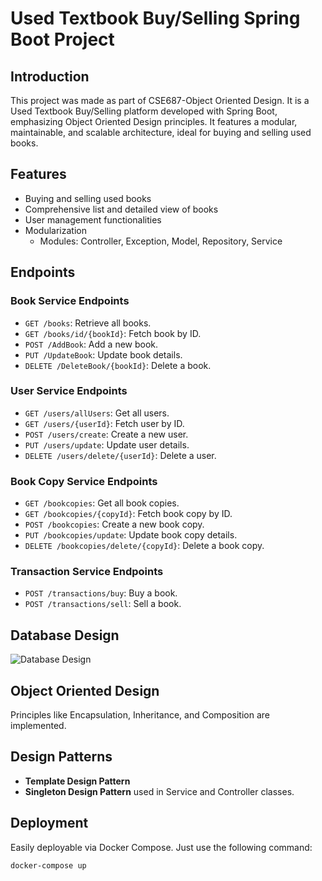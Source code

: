 # Used Textbook Buy/Selling Spring Boot Project

## Introduction
This project was made as part of CSE687-Object Oriented Design. It is a Used Textbook Buy/Selling platform developed with Spring Boot, emphasizing Object Oriented Design principles. It features a modular, maintainable, and scalable architecture, ideal for buying and selling used books.

## Features
- Buying and selling used books
- Comprehensive list and detailed view of books
- User management functionalities
- Modularization
  - Modules: Controller, Exception, Model, Repository, Service

## Endpoints

### Book Service Endpoints
- `GET /books`: Retrieve all books.
- `GET /books/id/{bookId}`: Fetch book by ID.
- `POST /AddBook`: Add a new book.
- `PUT /UpdateBook`: Update book details.
- `DELETE /DeleteBook/{bookId}`: Delete a book.

### User Service Endpoints
- `GET /users/allUsers`: Get all users.
- `GET /users/{userId}`: Fetch user by ID.
- `POST /users/create`: Create a new user.
- `PUT /users/update`: Update user details.
- `DELETE /users/delete/{userId}`: Delete a user.

### Book Copy Service Endpoints
- `GET /bookcopies`: Get all book copies.
- `GET /bookcopies/{copyId}`: Fetch book copy by ID.
- `POST /bookcopies`: Create a new book copy.
- `PUT /bookcopies/update`: Update book copy details.
- `DELETE /bookcopies/delete/{copyId}`: Delete a book copy.

### Transaction Service Endpoints
- `POST /transactions/buy`: Buy a book.
- `POST /transactions/sell`: Sell a book.

## Database Design
![Database Design](path/to/your/image.png)

## Object Oriented Design
Principles like Encapsulation, Inheritance, and Composition are implemented.

## Design Patterns
- **Template Design Pattern**
- **Singleton Design Pattern** used in Service and Controller classes.

## Deployment
Easily deployable via Docker Compose. Just use the following command:
```sh
docker-compose up
